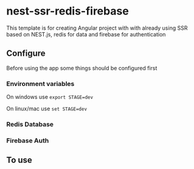 # nest-ssr-redis-firebase

This template is for creating Angular project with with already using SSR based on NEST.js, redis for data and firebase for authentication

## Configure

Before using the app some things should be configured first

### Environment variables

On windows use `export STAGE=dev`

On linux/mac use `set STAGE=dev`

### Redis Database

### Firebase Auth


## To use


